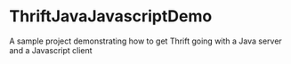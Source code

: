 # ThriftJavaJavascriptDemo
A sample project demonstrating how to get Thrift going with a Java server and a Javascript client
